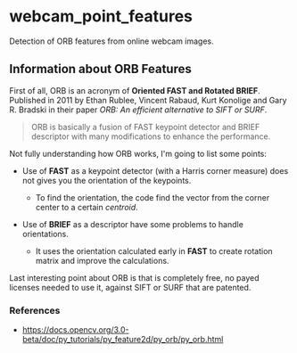 # webcam_point_features

Detection of ORB features from online webcam images.

## Information about ORB Features

First of all, ORB is an acronym of **Oriented FAST and Rotated BRIEF**. Published in 2011 by Ethan Rublee, Vincent Rabaud, Kurt Konolige and Gary R. Bradski in their paper _ORB: An efficient alternative to SIFT or SURF_.

> ORB is basically a fusion of FAST keypoint detector and BRIEF descriptor with many modifications to enhance the performance.

Not fully understanding how ORB works, I'm going to list some points:

- Use of **FAST** as a keypoint detector (with a Harris corner measure) does not gives you the orientation of the keypoints.
  - To find the orientation, the code find the vector from the corner center to a certain _centroid_.

- Use of **BRIEF** as a descriptor have some problems to handle orientations.
  - It uses the orientation calculated early in **FAST** to create rotation matrix and improve the calculations.

Last interesting point about ORB is that is completely free, no payed licenses needed to use it, against SIFT or SURF that are patented.

### References

- https://docs.opencv.org/3.0-beta/doc/py_tutorials/py_feature2d/py_orb/py_orb.html
